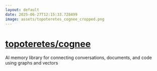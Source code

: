 ```yaml
---
layout: default
date: 2025-06-27T12:15:33.728499
image: assets/topoteretes_cognee_cropped.png
---
```


# [topoteretes/cognee](https://github.com/topoteretes/cognee)

AI memory library for connecting conversations, documents, and code using graphs and vectors
